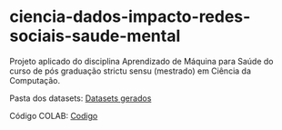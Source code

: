 # ciencia-dados-impacto-redes-sociais-saude-mental
Projeto aplicado do disciplina Aprendizado de Máquina para Saúde do curso de pós graduação strictu sensu (mestrado) em Ciência da Computação. 


Pasta dos datasets: <a href="https://drive.google.com/drive/folders/1Wii-Y_hYjB8jCbJWy3HAvgT7iHDaZxyQ?usp=drive_link">Datasets gerados</a>

Código COLAB:  <a href="https://colab.research.google.com/drive/1M1Ywpn6wJGW8Lq-7XdpK0ucxcSsfW85_?usp=sharing">Codigo</a>
